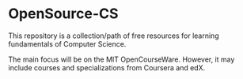 # OpenSource-CS

This repository is a collection/path of free resources for learning fundamentals of Computer Science. 

The main focus will be on the MIT OpenCourseWare. However, it may include courses and specializations from Coursera and edX.
